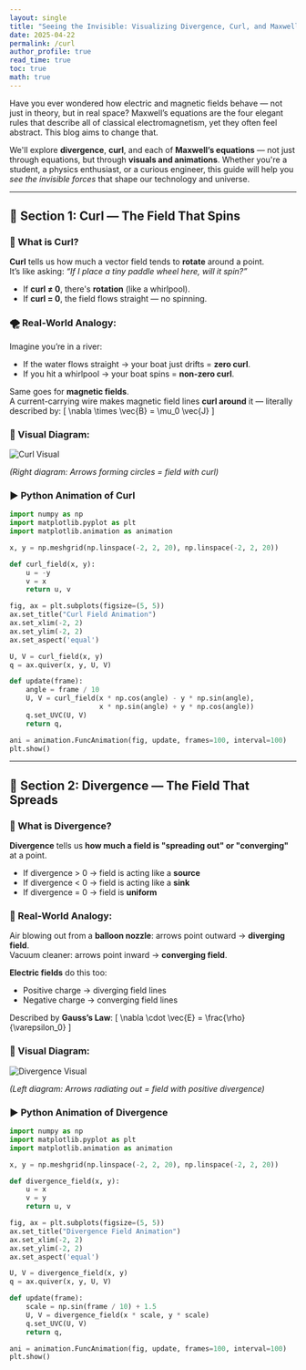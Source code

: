 ```yaml
---
layout: single
title: "Seeing the Invisible: Visualizing Divergence, Curl, and Maxwell’s Equations"
date: 2025-04-22
permalink: /curl
author_profile: true
read_time: true
toc: true
math: true  
---
```



Have you ever wondered how electric and magnetic fields behave — not just in theory, but in real space? Maxwell’s equations are the four elegant rules that describe all of classical electromagnetism, yet they often feel abstract. This blog aims to change that.  

We'll explore **divergence**, **curl**, and each of **Maxwell’s equations** — not just through equations, but through **visuals and animations**. Whether you're a student, a physics enthusiast, or a curious engineer, this guide will help you *see the invisible forces* that shape our technology and universe.

---

## 🔄 Section 1: Curl — The Field That Spins

### 🧠 What is Curl?

**Curl** tells us how much a vector field tends to **rotate** around a point.  
It’s like asking: *“If I place a tiny paddle wheel here, will it spin?”*

- If **curl ≠ 0**, there's **rotation** (like a whirlpool).
- If **curl = 0**, the field flows straight — no spinning.

### 🌪️ Real-World Analogy:

Imagine you’re in a river:
- If the water flows straight → your boat just drifts = **zero curl**.
- If you hit a whirlpool → your boat spins = **non-zero curl**.

Same goes for **magnetic fields**.  
A current-carrying wire makes magnetic field lines **curl around** it — literally described by:
\[
\nabla \times \vec{B} = \mu_0 \vec{J}
\]

### 📸 Visual Diagram:

![Curl Visual](A_pair_of_mathematical_vector_field_diagrams_in_di.png)

*(Right diagram: Arrows forming circles = field with curl)*

### ▶️ Python Animation of Curl

```python
import numpy as np
import matplotlib.pyplot as plt
import matplotlib.animation as animation

x, y = np.meshgrid(np.linspace(-2, 2, 20), np.linspace(-2, 2, 20))

def curl_field(x, y):
    u = -y
    v = x
    return u, v

fig, ax = plt.subplots(figsize=(5, 5))
ax.set_title("Curl Field Animation")
ax.set_xlim(-2, 2)
ax.set_ylim(-2, 2)
ax.set_aspect('equal')

U, V = curl_field(x, y)
q = ax.quiver(x, y, U, V)

def update(frame):
    angle = frame / 10
    U, V = curl_field(x * np.cos(angle) - y * np.sin(angle),
                      x * np.sin(angle) + y * np.cos(angle))
    q.set_UVC(U, V)
    return q,

ani = animation.FuncAnimation(fig, update, frames=100, interval=100)
plt.show()
```

---

## 🔽 Section 2: Divergence — The Field That Spreads

### 🧠 What is Divergence?

**Divergence** tells us **how much a field is "spreading out" or "converging"** at a point.

- If divergence > 0 → field is acting like a **source**
- If divergence < 0 → field is acting like a **sink**
- If divergence = 0 → field is **uniform**

### 🎈 Real-World Analogy:

Air blowing out from a **balloon nozzle**: arrows point outward → **diverging field**.  
Vacuum cleaner: arrows point inward → **converging field**.

**Electric fields** do this too:
- Positive charge → diverging field lines
- Negative charge → converging field lines

Described by **Gauss’s Law**:
\[
\nabla \cdot \vec{E} = \frac{\rho}{\varepsilon_0}
\]

### 📸 Visual Diagram:

![Divergence Visual](A_pair_of_mathematical_vector_field_diagrams_in_di.png)

*(Left diagram: Arrows radiating out = field with positive divergence)*

### ▶️ Python Animation of Divergence

```python
import numpy as np
import matplotlib.pyplot as plt
import matplotlib.animation as animation

x, y = np.meshgrid(np.linspace(-2, 2, 20), np.linspace(-2, 2, 20))

def divergence_field(x, y):
    u = x
    v = y
    return u, v

fig, ax = plt.subplots(figsize=(5, 5))
ax.set_title("Divergence Field Animation")
ax.set_xlim(-2, 2)
ax.set_ylim(-2, 2)
ax.set_aspect('equal')

U, V = divergence_field(x, y)
q = ax.quiver(x, y, U, V)

def update(frame):
    scale = np.sin(frame / 10) + 1.5
    U, V = divergence_field(x * scale, y * scale)
    q.set_UVC(U, V)
    return q,

ani = animation.FuncAnimation(fig, update, frames=100, interval=100)
plt.show()
```
